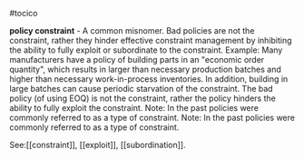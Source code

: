 #tocico

<b>policy constraint</b> - A common misnomer. Bad policies are not the constraint, rather they hinder effective constraint management by inhibiting the ability to fully exploit or subordinate to the constraint. 
Example: Many manufacturers have a policy of building parts in an "economic order quantity", which results in larger than necessary production batches and higher than necessary work-in-process inventories. In addition, building in large batches can cause periodic starvation of the constraint.  The bad policy (of using EOQ) is not the constraint, rather the policy hinders the ability to fully exploit the constraint. Note: In the past policies were commonly referred to as a type of constraint. Note: In the past policies were commonly referred to as a type of constraint. 



See:[[constraint]], [[exploit]], [[subordination]].



